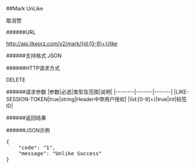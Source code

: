##Mark UnLike取消赞######URLhttp://api.likeorz.com/v2/mark/{id:[0-9]+}/like######支持格式JSON######HTTP请求方式DELETE######请求参数|参数|必选|类型及范围|说明|
|--------|-------|-------|
|LIKE-SESSION-TOKEN|true|string|Header中带用户授权|
|{id:[0-9]+}|true|int|标签ID|
######返回结果######JSON示例<pre>{
    "code": "1", 
    "message": "Unlike Success"
}
</pre>
